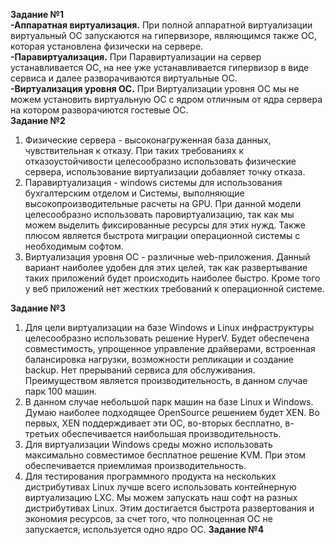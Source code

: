 **Задание №1**   
**-Аппаратная виртуализация.** При полной аппаратной виртуализации виртуальный ОС запускаются на гипервизоре, являющимся также ОС, которая установлена физически на сервере.  
**-Паравиртуализация.** При Паравиртуализации на сервер устанавливается ОС, на нее уже устанавливается гипервизор в виде сервиса и далее разворачиваются виртуальные ОС.  
**-Виртуализация уровня ОС.** При Виртуализации уровня ОС мы не можем установить виртуальную ОС с ядром отличным от ядра сервера на котором разворачиются гостевые ОС.  
**Задание №2**  
1. Физические сервера - высоконагруженная база данных, чувствительная к отказу. При таких требованиях к отказоустойчивости целесообразно использовать физические сервера, использование виртуализации добавляет точку отказа.  
2. Паравиртуализация - windows системы для использования бухгалтерским отделом и Системы, выполняющие высокопроизводительные расчеты на GPU. При данной модели целесообразно использовать паровиртуализацию, так как мы можем выделить фиксированные ресурсы для этих нужд. Также плюсом является быстрота миграции операционной системы с необходимым софтом.   
3. Виртуализация уровня ОС - различные web-приложения. Данный вариант наиболее удобен для этих целей, так как развертывание таких приложений будет происходить наиболее быстро. Кроме того у веб приложений нет жестких требований к операционной системе.  

**Задание №3**   
1. Для цели виртуализации на базе Windows и Linux инфраструктуры целесообразно использовать решение HyperV. Будет обеспечена совместимость, упрощенное управление драйверами, встроенная балансировка нагрузки, возможности репликации и создание backup. Нет прерываний сервиса для обслуживания. Преимуществом является производительность, в данном случае парк 100 машин.  
2. В данном случае небольшой парк машин на базе Linux и Windows. Думаю наиболее подходящее OpenSource решением будет XEN. Во первых, XEN поддерждивает эти ОС, во-вторых бесплатно, в-третьих обеспечивается наибольшая производительность.
3. Для виртуализации Windows среды можно использовать максимально совместимое бесплатное решение KVM. При этом обеспечивается приемлимая производительность.
4. Для тестирования программного продукта на нескольких дистрибутивах Linux лучше всего использовать контейнерную виртуализацию LXC. Мы можем запускать наш софт на разных дистрибутивах Linux. Этим достигается быстрота развертования и экономия ресурсов, за счет того, что полноценная ОС не запускается, используется одно ядро ОС.
**Задание №4**  
